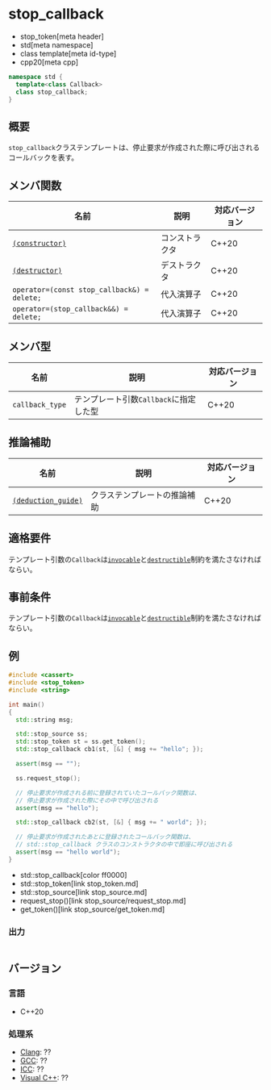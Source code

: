 # stop_callback
* stop_token[meta header]
* std[meta namespace]
* class template[meta id-type]
* cpp20[meta cpp]

```cpp
namespace std {
  template<class Callback>
  class stop_callback;
}
```

## 概要
`stop_callback`クラステンプレートは、停止要求が作成された際に呼び出されるコールバックを表す。

## メンバ関数

| 名前 | 説明 | 対応バージョン |
|---------------------------------------------------|--------------------------------------------------------------------|-------|
| [`(constructor)`](stop_callback/op_constructor.md)| コンストラクタ | C++20 |
| [`(destructor)`](stop_callback/op_destructor.md)  | デストラクタ | C++20 |
| `operator=(const stop_callback&) = delete;`       | 代入演算子 | C++20 |
| `operator=(stop_callback&&) = delete;`            | 代入演算子 | C++20 |

## メンバ型

| 名前            | 説明           | 対応バージョン |
|-----------------|----------------|----------------|
| `callback_type` | テンプレート引数`Callback`に指定した型| C++20 |

## 推論補助

| 名前 | 説明 | 対応バージョン |
|---------------------------------------------|------------------------------------|-------|
| [`(deduction_guide)`](stop_callback/op_deduction_guide.md) | クラステンプレートの推論補助 | C++20 |

## 適格要件
テンプレート引数の`Callback`は[`invocable`](/reference/concepts/invokable.md.nolink)と[`destructible`](/reference/concepts/destructible.md)制約を満たさなければならい。

## 事前条件
テンプレート引数の`Callback`は[`invocable`](/reference/concepts/invokable.md.nolink)と[`destructible`](/reference/concepts/destructible.md)制約を満たさなければならい。

## 例
```cpp example
#include <cassert>
#include <stop_token>
#include <string>

int main()
{
  std::string msg;

  std::stop_source ss;
  std::stop_token st = ss.get_token();
  std::stop_callback cb1(st, [&] { msg += "hello"; });

  assert(msg == "");

  ss.request_stop();

  // 停止要求が作成される前に登録されていたコールバック関数は、
  // 停止要求が作成された際にその中で呼び出される
  assert(msg == "hello");

  std::stop_callback cb2(st, [&] { msg += " world"; });

  // 停止要求が作成されたあとに登録されたコールバック関数は、
  // std::stop_callback クラスのコンストラクタの中で即座に呼び出される
  assert(msg == "hello world");
}
```
* std::stop_callback[color ff0000]
* std::stop_token[link stop_token.md]
* std::stop_source[link stop_source.md]
* request_stop()[link stop_source/request_stop.md]
* get_token()[link stop_source/get_token.md]

### 出力
```
```

## バージョン
### 言語
- C++20


### 処理系
- [Clang](/implementation.md#clang): ??
- [GCC](/implementation.md#gcc): ??
- [ICC](/implementation.md#icc): ??
- [Visual C++](/implementation.md#visual_cpp): ??

